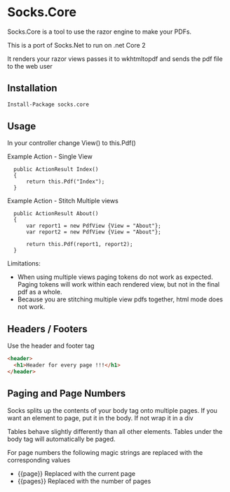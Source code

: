 Socks.Core
=========

Socks.Core is a tool to use the razor engine to make your PDFs.

This is a port of Socks.Net to run on .net Core 2

It renders your razor views passes it to wkhtmltopdf and sends the pdf file to the web user

Installation
--------------

```sh
Install-Package socks.core
```



Usage
-----
In your controller change View() to this.Pdf()

Example Action - Single View
```Csharp
  public ActionResult Index()
  {
      return this.Pdf("Index");
  }
```

Example Action - Stitch Multiple views 
```Csharp
  public ActionResult About()
  {
      var report1 = new PdfView {View = "About"};
      var report2 = new PdfView {View = "About"};

      return this.Pdf(report1, report2);
  }
```
Limitations: 
* When using multiple views paging tokens do not work as expected.  Paging tokens will work within each rendered view, but not in the final pdf as a whole.
* Because you are stitching multiple view pdfs together, html mode does not work. 



Headers / Footers
-----
Use the header and footer tag
```html
<header>
  <h1>Header for every page !!!</h1>
</header>
```

Paging and Page Numbers
-----
Socks splits up the contents of your body tag onto multiple pages.
If you want an element to page, put it in the body.
If not wrap it in a div

Tables behave slightly differently than all other elements. Tables under the body tag will automatically be paged.

For page numbers the following magic strings are replaced with the corresponding values
  * {{page}}            Replaced with the current page
  * {{pages}}           Replaced with the number of pages




